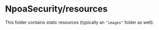 # NpoaSecurity/resources

This folder contains static resources (typically an `"images"` folder as well).
